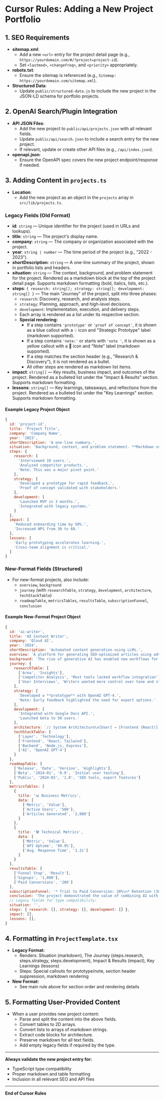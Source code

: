 # Cursor Rules: Adding a New Project Portfolio

## 1. SEO Requirements
- **sitemap.xml**:  
  - Add a new `<url>` entry for the project detail page (e.g., `https://yourdomain.com/#/?project=project-id`).
  - Set `<lastmod>`, `<changefreq>`, and `<priority>` appropriately.
- **robots.txt**:  
  - Ensure the sitemap is referenced (e.g., `Sitemap: https://yourdomain.com/sitemap.xml`).
- **Structured Data**:  
  - Update `public/structured-data.js` to include the new project in the JSON-LD schema for portfolio projects.

## 2. OpenAI Search/Plugin Integration
- **API JSON Files**:  
  - Add the new project to `public/api/projects.json` with all relevant fields.
  - Update `public/api/search.json` to include a search entry for the new project.
  - If relevant, update or create other API files (e.g., `/api/index.json`).
- **openapi.json**:  
  - Ensure the OpenAPI spec covers the new project endpoint/response if needed.

## 3. Adding Content in `projects.ts`
- **Location**:  
  - Add the new project as an object in the `projects` array in `src/lib/projects.ts`.

### Legacy Fields (Old Format)
- **id**: `string` — Unique identifier for the project (used in URLs and lookups).
- **title**: `string` — The project's display name.
- **company**: `string` — The company or organization associated with the project.
- **year**: `string | number` — The time period of the project (e.g., "2022 - 2023").
- **shortDescription**: `string` — A one-line summary of the project, shown in portfolio lists and headers.
- **situation**: `string` — The context, background, and problem statement for the project. Rendered as a markdown block at the top of the project detail page. Supports markdown formatting (bold, italics, lists, etc.).
- **steps**: `{ research: string[]; strategy: string[]; development: string[] }` — The main "Journey" of the project, split into three phases:
  - `research`: Discovery, research, and analysis steps.
  - `strategy`: Planning, approach, and high-level decisions.
  - `development`: Implementation, execution, and delivery steps.
  - Each array is rendered as a list under its respective section.
  - **Special rendering:**
    - If a step contains `'prototype'` or `'proof of concept'`, it is shown as a blue callout with a 💡 icon and "Strategic Prototype" label (markdown supported).
    - If a step contains `'note:'` or starts with `'note '`, it is shown as a yellow callout with a 📝 icon and "Note" label (markdown supported).
    - If a step matches the section header (e.g., "Research & Discovery"), it is not rendered as a bullet.
    - All other steps are rendered as markdown list items.
- **impact**: `string[]` — Key results, business impact, and outcomes of the project. Rendered as a bulleted list under the "Impact & Results" section. Supports markdown formatting.
- **lessons**: `string[]` — Key learnings, takeaways, and reflections from the project. Rendered as a bulleted list under the "Key Learnings" section. Supports markdown formatting.

#### Example Legacy Project Object
```js
{
  id: 'project-id',
  title: 'Project Title',
  company: 'Company Name',
  year: '2023',
  shortDescription: 'A one-line summary.',
  situation: 'Background, context, and problem statement. **Markdown supported!**',
  steps: {
    research: [
      'Interviewed 10 users.',
      'Analyzed competitor products.',
      'Note: This was a major pivot point.'
    ],
    strategy: [
      'Developed a prototype for rapid feedback.',
      'Proof of concept validated with stakeholders.'
    ],
    development: [
      'Launched MVP in 3 months.',
      'Integrated with legacy systems.'
    ]
  },
  impact: [
    'Reduced onboarding time by 50%.',
    'Increased NPS from 30 to 60.'
  ],
  lessons: [
    'Early prototyping accelerates learning.',
    'Cross-team alignment is critical.'
  ]
}
```

### New-Format Fields (Structured)
- For new-format projects, also include:
  - `overview`, `background`
  - `journey` (with `researchTable`, `strategy`, `development`, `architecture`, `techStackTable`)
  - `roadmapTable`, `metricsTables`, `resultsTable`, `subscriptionFunnel`, `conclusion`

#### Example New-Format Project Object
```js
{
  id: 'ai-writer',
  title: 'AI Content Writer',
  company: 'Qloud AI',
  year: '2024',
  shortDescription: 'Automated content generation using LLMs.',
  overview: 'A platform for generating SEO-optimized articles using advanced language models. **Markdown supported!**',
  background: 'The rise of generative AI has enabled new workflows for content teams. We identified a gap in tools that combine SEO, editorial workflow, and AI.',
  journey: {
    researchTable: [
      ['Area', 'Insights'],
      ['Competitor Analysis', 'Most tools lacked workflow integration'],
      ['User Interviews', 'Writers wanted more control over tone and structure']
    ],
    strategy: [
      'Developed a **prototype** with OpenAI GPT-4.',
      'Note: Early feedback highlighted the need for export options.'
    ],
    development: [
      'Integrated with Google Docs API.',
      'Launched beta to 50 users.'
    ],
    architecture: `// System Architecture\n[User] → [Frontend (React)] → [API (Node.js)] → [OpenAI Service]`,
    techStackTable: [
      ['Layer', 'Technology'],
      ['Frontend', 'React, Tailwind'],
      ['Backend', 'Node.js, Express'],
      ['AI', 'OpenAI GPT-4']
    ]
  },
  roadmapTable: [
    ['Release', 'Date', 'Version', 'Highlights'],
    ['Beta', '2024-01', '0.9', 'Initial user testing'],
    ['Public', '2024-03', '1.0', 'SEO tools, export features']
  ],
  metricsTables: [
    {
      title: '📊 Business Metrics',
      data: [
        ['Metric', 'Value'],
        ['Active Users', '500'],
        ['Articles Generated', '2,000']
      ]
    },
    {
      title: '🛠️ Technical Metrics',
      data: [
        ['Metric', 'Value'],
        ['API Uptime', '99.9%'],
        ['Avg. Response Time', '1.2s']
      ]
    }
  ],
  resultsTable: [
    ['Funnel Step', 'Result'],
    ['Signups', '1,000'],
    ['Paid Conversions', '200']
  ],
  subscriptionFunnel: '* Trial to Paid Conversion: 20%\n* Retention (30-Day): 60%',
  conclusion: 'The project demonstrated the value of combining AI with editorial workflows. **Next steps:** expand integrations and add multi-language support.',
  // Legacy fields for type compatibility:
  situation: '',
  steps: { research: [], strategy: [], development: [] },
  impact: [],
  lessons: [],
}
```

## 4. Formatting in `ProjectTemplate.tsx`
- **Legacy Format:**
  - Renders: Situation (markdown), The Journey (steps.research, steps.strategy, steps.development), Impact & Results (impact), Key Learnings (lessons)
  - Steps: Special callouts for prototype/note, section header suppression, markdown rendering
- **New Format:**
  - See main rule above for section order and rendering details

## 5. Formatting User-Provided Content
- When a user provides new project content:
  - Parse and split the content into the above fields.
  - Convert tables to 2D arrays.
  - Convert lists to arrays of markdown strings.
  - Extract code blocks for architecture.
  - Preserve markdown for all text fields.
  - Add empty legacy fields if required by the type.

---

**Always validate the new project entry for:**
- TypeScript type compatibility
- Proper markdown and table formatting
- Inclusion in all relevant SEO and API files

---

**End of Cursor Rules** 